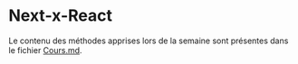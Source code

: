 # Next-x-React

Le contenu des méthodes apprises lors de la semaine sont présentes dans le fichier [Cours.md](Cours.md).